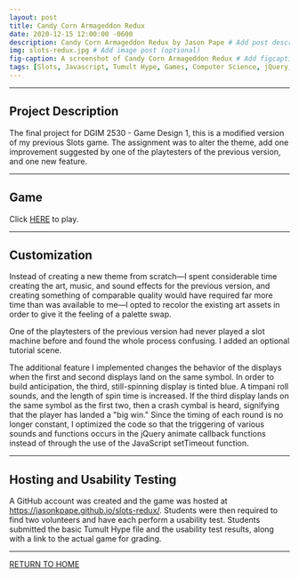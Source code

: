 ```yaml
---
layout: post
title: Candy Corn Armageddon Redux
date: 2020-12-15 12:00:00 -0600
description: Candy Corn Armageddon Redux by Jason Pape # Add post description (optional)
img: slots-redux.jpg # Add image post (optional)
fig-caption: A screenshot of Candy Corn Armageddon Redux # Add figcaption (optional)
tags: [Slots, Javascript, Tumult Hype, Games, Computer Science, jQuery, Halloween]
---
```


----
## Project Description
The final project for DGIM 2530 - Game Design 1, this is a modified version of my previous Slots game. The assignment was to alter the theme, add one improvement suggested by one of the playtesters of the previous version, and one new feature.

----
## Game
Click <a href="https://jasonkpape.github.io/slots-redux/" target="_blank">HERE</a> to play.

----
## Customization
Instead of creating a new theme from scratch&mdash;I spent considerable time creating the art, music, and sound effects for the previous version, and creating something of comparable quality would have required far more time than was available to me&mdash;I opted to recolor the existing art assets in order to give it the feeling of a palette swap.

One of the playtesters of the previous version had never played a slot machine before and found the whole process confusing. I added an optional tutorial scene.

The additional feature I implemented changes the behavior of the displays when the first and second displays land on the same symbol. In order to build anticipation, the third, still-spinning display is tinted blue. A timpani roll sounds, and the length of spin time is increased. If the third display lands on the same symbol as the first two, then a crash cymbal is heard, signifying that the player has landed a "big win." Since the timing of each round is no longer constant, I optimized the code so that the triggering of various sounds and functions occurs in the jQuery animate callback functions instead of through the use of the JavaScript setTimeout function.

----
## Hosting and Usability Testing
 A GitHub account was created and the game was hosted at <a href="https://jasonkpape.github.io/slots-redux/" target="_blank">https://jasonkpape.github.io/slots-redux/</a>. Students were then required to find two volunteers and have each perform a usability test. Students submitted the basic Tumult Hype file and the usability test results, along with a link to the actual game for grading.

----
[RETURN TO HOME](https://jasonkpape.github.io/jekyll-portfolio/)
